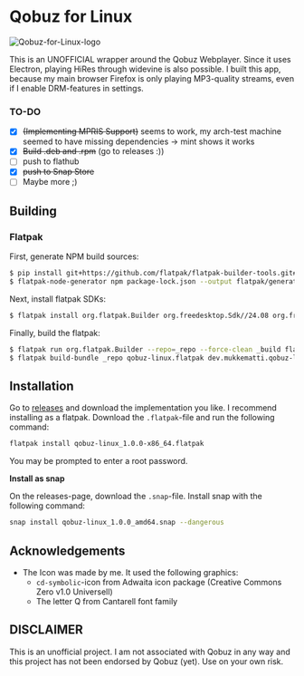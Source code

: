 # Qobuz for Linux
![Qobuz-for-Linux-logo](https://raw.githubusercontent.com/mattipunkt/qobuz-linux/a1c4e8fddd63a4b899955c36aa9c55c75020d73c/build/icons/128x128.png)

This is an UNOFFICIAL wrapper around the Qobuz Webplayer. Since it uses Electron, playing HiRes through widevine is also possible.
I built this app, because my main browser Firefox is only playing MP3-quality streams, even if I enable DRM-features in settings.

### TO-DO
- [X] ~~(Implementing MPRIS Support)~~ seems to work, my arch-test machine seemed to have missing dependencies -> mint shows it works
- [X] ~~Build .deb and .rpm~~ (go to releases :))
- [ ] push to flathub
- [X] ~~push to Snap Store~~
- [ ] Maybe more ;)

## Building

### Flatpak

First, generate NPM build sources:

```bash
$ pip install git+https://github.com/flatpak/flatpak-builder-tools.git#subdirectory=node
$ flatpak-node-generator npm package-lock.json --output flatpak/generated-sources.json
```

Next, install flatpak SDKs:

```bash
$ flatpak install org.flatpak.Builder org.freedesktop.Sdk//24.08 org.freedesktop.Sdk.Extension.node24//24.08
```

Finally, build the flatpak:

```bash
$ flatpak run org.flatpak.Builder --repo=_repo --force-clean _build flatpak/dev.mukkematti.qobuz-linux.yml
$ flatpak build-bundle _repo qobuz-linux.flatpak dev.mukkematti.qobuz-linux
```

## Installation
Go to [releases](https://github.com/mattipunkt/qobuz-linux/releases) and download the implementation you like.
I recommend installing as a flatpak. Download the `.flatpak`-file and run the following command:
```bash
flatpak install qobuz-linux_1.0.0-x86_64.flatpak
```
You may be prompted to enter a root password.

**Install as snap**

On the releases-page, download the `.snap`-file. Install snap with the following command:
```bash
snap install qobuz-linux_1.0.0_amd64.snap --dangerous
```



## Acknowledgements
- The Icon was made by me. It used the following graphics:
    - `cd-symbolic`-icon from Adwaita icon package (Creative Commons Zero v1.0 Universell)
    - The letter Q from Cantarell font family


## DISCLAIMER
This is an unofficial project. I am not associated with Qobuz in any way and this project has not been endorsed by Qobuz (yet).
Use on your own risk.
